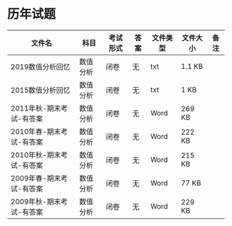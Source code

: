 # 历年试题

文件名|科目|考试形式|答案|文件类型|文件大小|备注
---|---|---|---|---|---|---
2019数值分析回忆|数值分析|闭卷|无|txt|1.1 KB
2015数值分析回忆|数值分析|闭卷|无|txt|1 KB
2011年秋-期末考试-有答案|数值分析|闭卷|无|Word|269 KB
2010年春-期末考试-有答案|数值分析|闭卷|无|Word|222 KB
2010年秋-期末考试-有答案|数值分析|闭卷|无|Word|215 KB
2009年春-期末考试-有答案|数值分析|闭卷|无|Word|77 KB
2009年秋-期末考试-有答案|数值分析|闭卷|无|Word|229 KB
